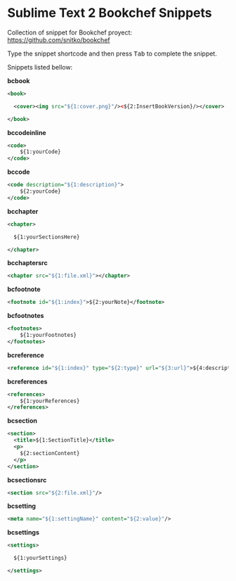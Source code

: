 # Sublime Text 2 Bookchef Snippets

Collection of snippet for Bookchef proyect: <a href="https://github.com/snitko/bookchef">https://github.com/snitko/bookchef</a>

Type the snippet shortcode and then press <kbd>Tab</kbd> to complete the snippet.

Snippets listed bellow:

__bcbook__

```XML
<book>

  <cover><img src="${1:cover.png}"/><${2:InsertBookVersion}/></cover>

</book>
```

__bccodeinline__

```XML
<code>
	${1:yourCode}
</code>
```

__bccode__

```XML
<code description="${1:description}">
	${2:yourCode}
</code>
```

__bcchapter__

```XML
<chapter>

  ${1:yourSectionsHere}

</chapter>
```

__bcchaptersrc__

```XML
<chapter src="${1:file.xml}"></chapter>
```

__bcfootnote__

```XML
<footnote id="${1:index}">${2:yourNote}</footnote>
```

__bcfootnotes__

```XML
<footnotes>
	${1:yourFootnotes}
</footnotes>
```

__bcreference__

```XML
<reference id="${1:index}" type="${2:type}" url="${3:url}">${4:description}</reference>
```

__bcreferences__

```XML
<references>
    ${1:yourReferences}
</references>
```

__bcsection__

```XML
<section>
  <title>${1:SectionTitle}</title>
  <p>
  	${2:sectionContent}
  </p>
</section>
```

__bcsectionsrc__

```XML
<section src="${2:file.xml}"/>
```

__bcsetting__

```XML
<meta name="${1:settingName}" content="${2:value}"/>
```

__bcsettings__

```XML
<settings>

  ${1:yourSettings}

</settings>
```





